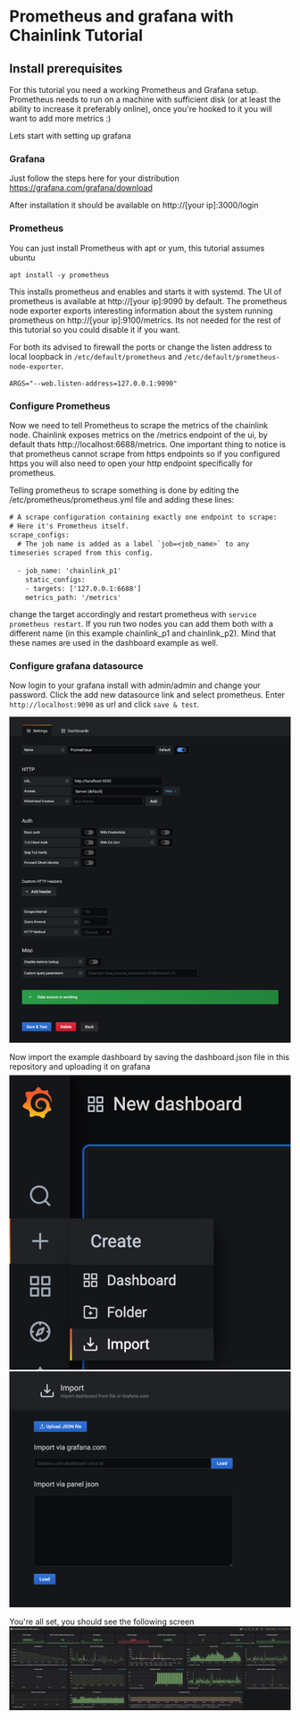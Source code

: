 # Prometheus and grafana with Chainlink Tutorial

## Install prerequisites
For this tutorial you need a working Prometheus and Grafana setup. Prometheus needs to run on a machine with sufficient disk (or at least the ability to increase it preferably online), once you're hooked to it you will want to add more metrics :)

Lets start with setting up grafana

### Grafana
Just follow the steps here for your distribution
https://grafana.com/grafana/download

After installation it should be available on http://[your ip]:3000/login

### Prometheus
You can just install Prometheus with apt or yum, this tutorial assumes ubuntu

```
apt install -y prometheus
```

This installs prometheus and enables and starts it with systemd. The UI of prometheus is available at http://[your ip]:9090 by default. The prometheus node exporter exports interesting information about the system running prometheus on http://[your ip]:9100/metrics. Its not needed for the rest of this tutorial so you could disable it if you want.

For both its advised to firewall the ports or change the listen address to local loopback in `/etc/default/prometheus` and `/etc/default/prometheus-node-exporter`.
  
```
ARGS="--web.listen-address=127.0.0.1:9090"
```

### Configure Prometheus
Now we need to tell Prometheus to scrape the metrics of the chainlink node. Chainlink exposes metrics on the /metrics endpoint of the ui, by default thats http://localhost:6688/metrics. One important thing to notice is that prometheus cannot scrape from https endpoints so if you configured https you will also need to open your http endpoint specifically for prometheus.

Telling prometheus to scrape something is done by editing the /etc/prometheus/prometheus.yml file and adding these lines:
```
# A scrape configuration containing exactly one endpoint to scrape:
# Here it's Prometheus itself.
scrape_configs:
  # The job name is added as a label `job=<job_name>` to any timeseries scraped from this config.

  - job_name: 'chainlink_p1'
    static_configs:
    - targets: ['127.0.0.1:6688']
    metrics_path: '/metrics'
```
change the target accordingly and restart prometheus with `service prometheus restart`. If you run two nodes you can add them both with a different name (in this example chainlink_p1 and chainlink_p2). Mind that these names are used in the dashboard example as well.

### Configure grafana datasource
Now login to your grafana install with admin/admin and change your password. Click the add new datasource link and select prometheus. Enter `http://localhost:9090` as url and click `save & test`. 

![Add datasource](screen1.png)

Now import the example dashboard by saving the dashboard.json file in this repository and uploading it on grafana
![Add dashboard](screen2.png)
![Add dashboard](screen3.png)

You're all set, you should see the following screen
![Add dashboard](screen4.png)
